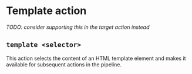# Template action

_TODO: consider supporting this in the target action instead_

## `template <selector>`

This action selects the content of an HTML template element and makes it
available for subsequent actions in the pipeline.
